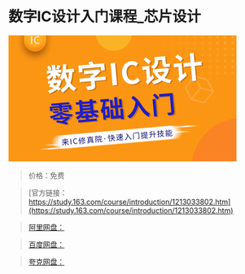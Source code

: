 # 数字IC设计入门课程_芯片设计

![img](../../../assets/study163/free/2b3d3a0e493d46bfad055f908df3da99.jpg)

> 价格：免费

> [官方链接：https://study.163.com/course/introduction/1213033802.htm](https://study.163.com/course/introduction/1213033802.htm)

> [阿里网盘：]()

> [百度网盘：]()

> [夸克网盘：]()
